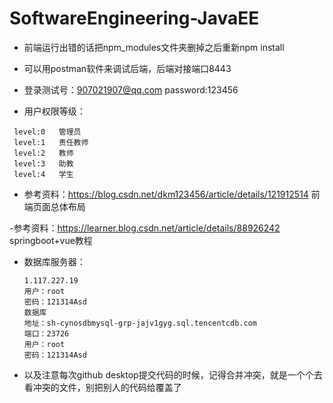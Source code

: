 # SoftwareEngineering-JavaEE

- 前端运行出错的话把npm_modules文件夹删掉之后重新npm install


- 可以用postman软件来调试后端，后端对接端口8443

- 登录测试号：907021907@qq.com password:123456

- 用户权限等级：
 ```
  level:0   管理员
  level:1   责任教师
  level:2   教师
  level:3   助教
  level:4   学生
 
  ```

- 参考资料：https://blog.csdn.net/dkm123456/article/details/121912514  前端页面总体布局

-参考资料：https://learner.blog.csdn.net/article/details/88926242    springboot+vue教程

- 数据库服务器：

  ```
  1.117.227.19
  用户：root
  密码：121314Asd
  数据库
  地址：sh-cynosdbmysql-grp-jajv1gyg.sql.tencentcdb.com
  端口：23726
  用户：root
  密码：121314Asd
  ```

- 以及注意每次github desktop提交代码的时候，记得合并冲突，就是一个个去看冲突的文件，别把别人的代码给覆盖了

  
